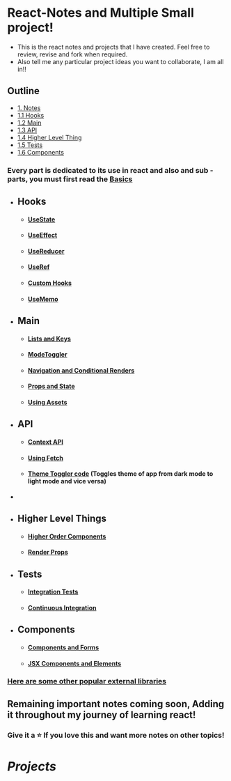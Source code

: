 # React-Notes and Multiple Small project!
- This is the react notes and projects that I have created. Feel free to review, revise and fork when required.
- Also tell me any particular project ideas you want to collaborate, I am all in!! 

## Outline
- [1. Notes](#Notes)
- [1.1 Hooks](#Hooks)
- [1.2 Main](#Main)
- [1.3 API](#API)
- [1.4 Higher Level Thing](#HLT)
- [1.5 Tests](#Tests)
- [1.6 Components](#Components)


 **<h3> Every part is dedicated to its use in react and also and sub - parts, you must first read the <a href="App.js"> Basics </a> </h3>**


<a name="#Notes"></a>
<a name="#Hooks"></a>
- ## Hooks
    -    ####  [UseState](UsingHooks/UseStateHook.jsx)
    -    ####  [UseEffect](UsingHooks/UseEffect.jsx)
    -    ####  [UseReducer](UsingHooks/UseReducerHook.jsx)
    -    ####  [UseRef](UsingHooks/UseRefHook.jsx)
    -    ####  [Custom Hooks](UsingHooks/CreatingCustomHook.jsx)
    -    ####  [UseMemo](UsingHooks/UseMemoHook.jsx)

<a name="#Main"></a>
- ## Main
    -   #### [Lists and Keys](Main/ListsAndKeys.jsx)
    -   #### [ModeToggler](Main/ModeTogler.jsx)
    -   #### [Navigation and Conditional Renders](Main/NavigationAndConditionalRendering.jsx)
    -   #### [Props and State](Main/Props&State.jsx)
    -   #### [Using Assets](Main/UsingAssests.jsx)

 <a name="#API"></a>
- ## API
    -   #### [Context API](API/ContextApi.jsx)
    -   #### [Using Fetch](API/UsingFetch.js)
    -   #### [Theme Toggler code](API/ThemeToggler.jsx) (Toggles theme of app from dark mode to light mode and vice versa)

- <a name="HLT"></a>
- ## Higher Level Things
    -   #### [Higher Order Components](HigherLevelThings/(HOC)HigherOrderComponents.jsx)
    -   #### [Render Props](HigherLevelThings/RenderProps.jsx)

<a name="#Tests"></a>
- ## Tests
    -   #### [Integration Tests](Tests/IntegrationTests.jsx)
    -   #### [Continuous Integration](Tests/ContinuousIntegration.jsx)

  <a name="#Components"></a>
- ## Components  
    -   #### [Components and Forms](Components/ComponentsAndForms.jsx)
    -   #### [JSX Components and Elements](Components/JSxComponents&Elements.jsx)

 ### [Here are some other popular external libraries](Popular%20External%20Libraries.md)
 <h2> Remaining important notes coming soon, Adding it throughout my journey of learning react!</h2>
 <h3> Give it a ⭐ If you love this and want more notes on other topics! </h3>

 # _Projects_

## 

